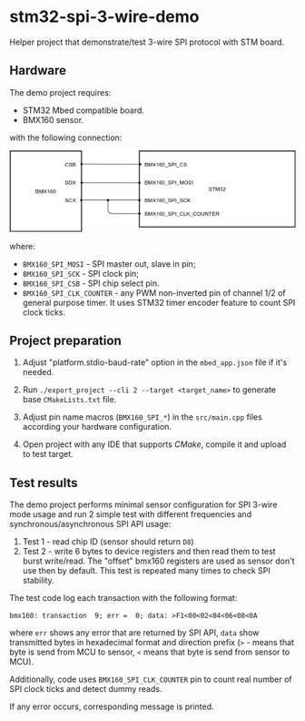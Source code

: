 # stm32-spi-3-wire-demo

Helper project that demonstrate/test 3-wire SPI protocol with STM board.

## Hardware

The demo project requires:

- STM32 Mbed compatible board.
- BMX160 sensor.

with the following connection:

![sensor connection](docs/scheme.png)

where:

- `BMX160_SPI_MOSI` - SPI master out, slave in pin;
- `BMX160_SPI_SCK` - SPI clock pin;
- `BMX160_SPI_CSB` - SPI chip select pin.
- `BMX160_SPI_CLK_COUNTER` - any PWM non-inverted pin of channel 1/2 of general purpose timer. It uses STM32 timer
  encoder feature to count SPI clock ticks.

## Project preparation

1. Adjust "platform.stdio-baud-rate" option in the `mbed_app.json` file if it's needed.

2. Run `./export_project --cli 2 --target <target_name>` to generate base `CMakeLists.txt` file.

3. Adjust pin name macros (`BMX160_SPI_*`) in the `src/main.cpp` files according your hardware configuration.

3. Open project with any IDE that supports *CMake*, compile it and upload to test target.

## Test results

The demo project performs minimal sensor configuration for SPI 3-wire mode usage and run 2 simple test with different
frequencies and synchronous/asynchronous SPI API usage:

1. Test 1 - read chip ID (sensor should return `D8`)
2. Test 2 - write 6 bytes to device registers and then read them to test burst write/read. The "offset" bmx160 registers
   are used as sensor don't use then by default. This test is repeated many times to check SPI stability.

The test code log each transaction with the following format:

```
bmx160: transaction  9; err =  0; data: >F1<00<02<04<06<08<0A
```

where `err` shows any error that are returned by SPI API, `data` show transmitted bytes in hexadecimal format and
direction prefix (`>` - means that byte is send from MCU to sensor, `<` means that byte is send from sensor to MCU).

Additionally, code uses `BMX160_SPI_CLK_COUNTER` pin to count real number of SPI clock ticks and detect dummy reads.

If any error occurs, corresponding message is printed.
